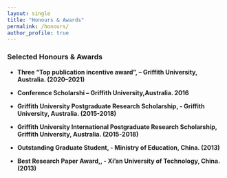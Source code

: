 ```yaml
---
layout: single
title: "Honours & Awards"
permalink: /honours/
author_profile: true
---
```


### Selected Honours & Awards

- **Three “Top publication incentive award”,  – Griffith University, Australia. (2020–2021)**  

- **Conference Scholarshi – Griffith University,Australia. 2016**  

- **Griffith University Postgraduate Research Scholarship, - Griffith University, Australia. (2015-2018)**  

- **Griffith University International Postgraduate Research Scholarship, Griffith University, Australia. (2015-2018)**  
 
- **Outstanding Graduate Student, - Ministry of Education, China. (2013)**  
  
- **Best Research Paper Award,, - Xi’an University of Technology, China. (2013)**  
